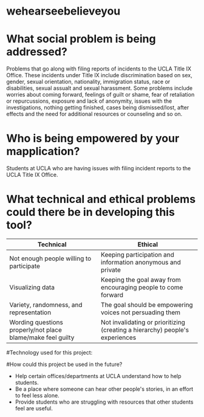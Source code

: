 # wehearseebelieveyou
# What social problem is being addressed?
Problems that go along with filing reports of incidents to the UCLA Title IX Office. These incidents under Title IX include discrimination based on sex, gender, sexual orientation, nationality, immigration status, race or disabilities, sexual assualt and sexual harassment. Some problems include worries about coming forward, feelings of guilt or shame, fear of retaliation or repurcussions, exposure and lack of anonymity, issues with the investigations, nothing getting finished, cases being dismissed/lost, after effects and the need for additional resources or counseling and so on.
# Who is being empowered by your mapplication?
Students at UCLA who are having issues with filing incident reports to the UCLA Title IX Office.
# What technical and ethical problems could there be in developing this tool?
**Technical** | **Ethical**
----------|----------
Not enough people willing to participate | Keeping participation and information anonymous and private
Visualizing data | Keeping the goal away from encouraging people to come forward
Variety, randomness, and representation | The goal should be empowering voices not persuading them
Wording questions properly/not place blame/make feel guilty | Not invalidating or prioritizing (creating a hierarchy) people's experiences
#Technology used for this project:

#How could this project be used in the future?
* Help certain offices/departments at UCLA understand how to help students.
* Be a place where someone can hear other people's stories, in an effort to feel less alone.
* Provide students who are struggling with resources that other students feel are useful.
